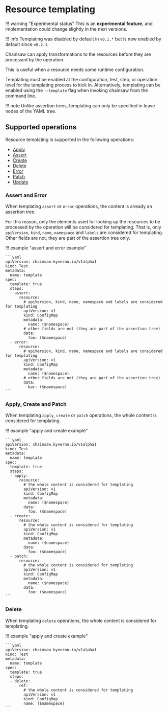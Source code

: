 # Resource templating

!!! warning "Experimental status"
    This is an **experimental feature**, and implementation could change slightly in the next versions.

!!! info
    Templating was disabled by default in `v0.1.*` but is now enabled by default since `v0.2.1`.

Chainsaw can apply transformations to the resources before they are processed by the operation.

This is useful when a resource needs some runtime configuration.

Templating must be enabled at the configuration, test, step, or operation level for the templating process to kick in.
Alternatively, templating can be enabled using the `--template` flag when invoking chainsaw from the command line.

!!! note
    Unlike assertion trees, templating can only be specified in leave nodes of the YAML tree.

## Supported operations

Resource templating is supported in the following operations:

- [Apply](./apply.md)
- [Assert](./assert.md)
- [Create](./create.md)
- [Delete](./delete.md)
- [Error](./error.md)
- [Patch](./patch.md)
- [Update](./update.md)

### Assert and Error

When templating `assert` or `error` operations, the content is already an assertion tree.

For this reason, only the elements used for looking up the resources to be processed by the operation will be considered for templating.
That is, only `apiVersion`, `kind`, `name`, `namespace` and `labels` are considered for templating.
Other fields are not, they are part of the assertion tree only.

!!! example "assert and error example"

    ```yaml
    apiVersion: chainsaw.kyverno.io/v1alpha1
    kind: Test
    metadata:
      name: template
    spec:
      template: true
      steps:
      - assert:
          resource:
            # apiVersion, kind, name, namespace and labels are considered for templating
            apiVersion: v1
            kind: ConfigMap
            metadata:
              name: ($namespace)
            # other fields are not (they are part of the assertion tree)
            data:
              foo: ($namespace)
      - error:
          resource:
            # apiVersion, kind, name, namespace and labels are considered for templating
            apiVersion: v1
            kind: ConfigMap
            metadata:
              name: ($namespace)
            # other fields are not (they are part of the assertion tree)
            data:
              bar: ($namespace)
    ```

### Apply, Create and Patch

When templating `apply`, `create` or `patch` operations, the whole content is considered for templating.

!!! example "apply and create example"

    ```yaml
    apiVersion: chainsaw.kyverno.io/v1alpha1
    kind: Test
    metadata:
      name: template
    spec:
      template: true
      steps:
      - apply:
          resource:
            # the whole content is considered for templating
            apiVersion: v1
            kind: ConfigMap
            metadata:
              name: ($namespace)
            data:
              foo: ($namespace)
      - create:
          resource:
            # the whole content is considered for templating
            apiVersion: v1
            kind: ConfigMap
            metadata:
              name: ($namespace)
            data:
              foo: ($namespace)
      - patch:
          resource:
            # the whole content is considered for templating
            apiVersion: v1
            kind: ConfigMap
            metadata:
              name: ($namespace)
            data:
              foo: ($namespace)
    ```

### Delete

When templating `delete` operations, the whole content is considered for templating.

!!! example "apply and create example"

    ```yaml
    apiVersion: chainsaw.kyverno.io/v1alpha1
    kind: Test
    metadata:
      name: template
    spec:
      template: true
      steps:
      - delete:
          ref:
            # the whole content is considered for templating
            apiVersion: v1
            kind: ConfigMap
            name: ($namespace)
    ```